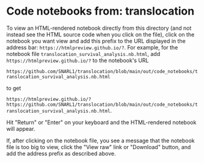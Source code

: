 # Code notebooks from: translocation
To view an HTML-rendered notebook directly from this directory (and not instead see the HTML source code when you click on the file), click on the notebook you want 
view and add this prefix to the URL displayed in the address bar: `https://htmlpreview.github.io/?`. For example, for the notebook file 
`translocation_survival_analysis.nb.html`, add `https://htmlpreview.github.io/?` to the notebook's URL

`https://github.com/SNARL1/translocation/blob/main/out/code_notebooks/translocation_survival_analysis.nb.html`

to get 

`https://htmlpreview.github.io/?https://github.com/SNARL1/translocation/blob/main/out/code_notebooks/translocation_survival_analysis.nb.html`. 

Hit "Return" or "Enter" on your keyboard and the HTML-rendered notebook will appear.

If, after clicking on the notebook file, you see a message that the notebook file is too big to view, click the "View raw" link or "Download" button, and add the address prefix as described above. 
